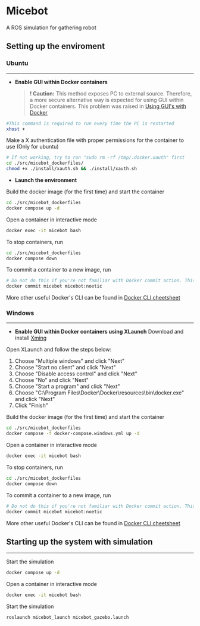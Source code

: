 # Micebot
A ROS simulation for gathering robot 

## Setting up the enviroment
### Ubuntu
-----
* **Enable GUI within Docker containers**

  > **! Caution:** This method exposes PC to external source. Therefore, a more secure alternative way is expected for using GUI within Docker containers. This problem was raised in [Using GUI's with Docker](https://wiki.ros.org/es/docker/Tutorials/GUI#:~:text=%2D%2Dpulse.-,Using%20X%20server,-X%20server%20is)

```bash
#This command is required to run every time the PC is restarted
xhost + 
```
Make a X authentication file with proper permissions for the container to use (Only for ubuntu)

```bash
# If not working, try to run "sudo rm -rf /tmp/.docker.xauth" first
cd ./src/micebot_dockerfiles/
chmod +x ./install/xauth.sh && ./install/xauth.sh
```

* **Launch the environment**
  
Build the docker image (for the first time) and start the container
```bash
cd ./src/micebot_dockerfiles
docker compose up -d 
```

Open a container in interactive mode
```bash
docker exec -it micebot bash
```
To stop containers, run
```bash
cd ./src/micebot_dockerfiles
docker compose down
```

To commit a container to a new image, run
```bash
# Do not do this if you're not familiar with Docker commit action. This changes your docker images.
docker commit micebot micebot:noetic
```
More other useful Docker's CLI can be found in [Docker CLI cheetsheet](https://docs.docker.com/get-started/docker_cheatsheet.pdf)

### Windows
-----

* **Enable GUI within Docker containers using XLaunch**
Download and install [Xming](https://sourceforge.net/projects/xming/)

Open XLaunch and follow the steps below:
1. Choose "Multiple windows" and click "Next"
2. Choose "Start no client" and click "Next"
3. Choose "Disable access control" and click "Next"
4. Choose "No" and click "Next"
5. Choose "Start a program" and click "Next"
6. Choose "C:\Program Files\Docker\Docker\resources\bin\docker.exe" and click "Next"
7. Click "Finish"

Build the docker image (for the first time) and start the container
```bash
cd ./src/micebot_dockerfiles
docker compose -f docker-compose.windows.yml up -d 
```

Open a container in interactive mode
```bash
docker exec -it micebot bash
```
To stop containers, run
```bash
cd ./src/micebot_dockerfiles
docker compose down
```

To commit a container to a new image, run
```bash
# Do not do this if you're not familiar with Docker commit action. This changes your docker images.
docker commit micebot micebot:noetic
```
More other useful Docker's CLI can be found in [Docker CLI cheetsheet](https://docs.docker.com/get-started/docker_cheatsheet.pdf)


## Starting up the system with simulation

-----

Start the simulation

```bash
docker compose up -d 
```

Open a container in interactive mode

```bash
docker exec -it micebot bash
```

Start the simulation

```bash
roslaunch micebot_launch micebot_gazebo.launch
```